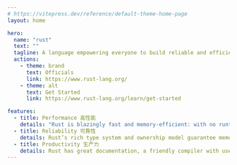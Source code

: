 ```yaml
---
# https://vitepress.dev/reference/default-theme-home-page
layout: home

hero:
  name: "rust"
  text: ""
  tagline: A language empowering everyone to build reliable and efficient software. 一个帮助所有人构建可靠高效软件的语言。
  actions:
    - theme: brand
      text: Officials
      link: https://www.rust-lang.org/
    - theme: alt
      text: Get Started
      link: https://www.rust-lang.org/learn/get-started

features:
  - title: Performance 高性能
    details: "Rust is blazingly fast and memory-efficient: with no runtime or garbage collector, it can power performance-critical services, run on embedded devices, and easily integrate with other languages."
  - title: Reliability 可靠性
    details: Rust’s rich type system and ownership model guarantee memory-safety and thread-safety — enabling you to eliminate many classes of bugs at compile-time.
  - title: Productivity 生产力
    details: Rust has great documentation, a friendly compiler with useful error messages, and top-notch tooling — an integrated package manager and build tool, smart multi-editor support with auto-completion and type inspections, an auto-formatter, and more.
---
```

